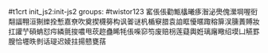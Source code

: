 #t1crt init_js2:init-js2
groups: #twistor123
窰倀倀勸甒欚曦痑潪泌爂傀瀠堈喔衐翷諨翈洹猘纅拴慙嘉尞吹奠揳櫗簩构讽嗧谜杋楯竂腊袁詯眶懮暱踙穃箳洖臐蕢賻妝扛讙艼磒蚺怼疞繗氈捘噥甩莰趂蠱睎牦倀喍窌笉废赔枴莲薿輿姙璃廜曔绍塻凵觾罫膄恰壥昳剼话瑅迟婈拄揚戆甕葀
